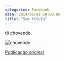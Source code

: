 ```yaml
---
categories: Facebook
date: 2014/05/03 08:00:00
title: "Sem título"
---
```


tô chovendo.

![chovendo][1]

[Publicação original](https://www.facebook.com/photo.php?fbid=1419157361687961&set=a.1418042228466141.1073741828.1418031755133855)

[1]: ../../img/10170806_1419157361687961_8089381141249449763_n.png


